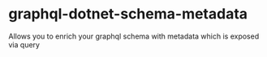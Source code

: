 # graphql-dotnet-schema-metadata
Allows you to enrich your graphql schema with metadata which is exposed via query
